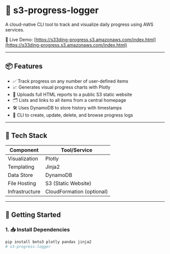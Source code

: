 # 🌱 s3-progress-logger

A cloud-native CLI tool to track and visualize daily progress using AWS services.

🚀 Live Demo: [https://s33ding-progress.s3.amazonaws.com/index.html](https://s33ding-progress.s3.amazonaws.com/index.html)

---

## 📦 Features

- ✅ Track progress on any number of user-defined items
- 📈 Generates visual progress charts with Plotly
- 🧾 Uploads full HTML reports to a public S3 static website
- 🗂️ Lists and links to all items from a central homepage
- 🛠️ Uses DynamoDB to store history with timestamps
- 🧹 CLI to create, update, delete, and browse progress logs

---

## 🔧 Tech Stack

| Component         | Tool/Service           |
|------------------|------------------------|
| Visualization    | Plotly                 |
| Templating       | Jinja2                 |
| Data Store       | DynamoDB               |
| File Hosting     | S3 (Static Website)    |
| Infrastructure   | CloudFormation (optional) |

---

## 🚀 Getting Started

### 1. 📥 Install Dependencies

```bash
pip install boto3 plotly pandas jinja2
# s3-progress-logger
